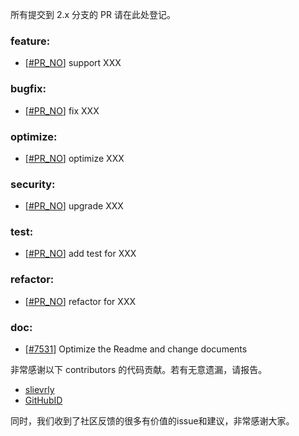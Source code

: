 <!--
    Licensed to the Apache Software Foundation (ASF) under one or more
    contributor license agreements.  See the NOTICE file distributed with
    this work for additional information regarding copyright ownership.
    The ASF licenses this file to You under the Apache License, Version 2.0
    (the "License"); you may not use this file except in compliance with
    the License.  You may obtain a copy of the License at

    http://www.apache.org/licenses/LICENSE-2.0
    
    Unless required by applicable law or agreed to in writing, software
    distributed under the License is distributed on an "AS IS" BASIS,
    WITHOUT WARRANTIES OR CONDITIONS OF ANY KIND, either express or implied.
    See the License for the specific language governing permissions and
    limitations under the License.
-->
所有提交到 2.x 分支的 PR 请在此处登记。

<!-- 请根据PR的类型添加 `变更记录` 到以下对应位置(feature/bugfix/optimize/test) 下 -->

### feature:

- [[#PR_NO](https://github.com/seata/seata/pull/PR_NO)] support XXX


### bugfix:

- [[#PR_NO](https://github.com/seata/seata/pull/PR_NO)] fix XXX


### optimize:

- [[#PR_NO](https://github.com/seata/seata/pull/PR_NO)] optimize XXX

### security:

- [[#PR_NO](https://github.com/seata/seata/pull/PR_NO)] upgrade XXX


### test:

- [[#PR_NO](https://github.com/seata/seata/pull/PR_NO)] add test for XXX


### refactor:

- [[#PR_NO](https://github.com/seata/seata/pull/PR_NO)] refactor for XXX


### doc:

- [[#7531](https://github.com/seata/seata/pull/7531)] Optimize the Readme and change documents


非常感谢以下 contributors 的代码贡献。若有无意遗漏，请报告。

<!-- 请确保您的 GitHub ID 在以下列表中 -->

- [slievrly](https://github.com/slievrly)
- [GitHubID](https://github.com/GitHubID)


同时，我们收到了社区反馈的很多有价值的issue和建议，非常感谢大家。
